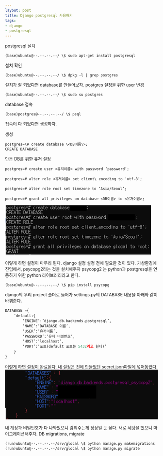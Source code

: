 ```yaml
---
layout: post
title: Django postgresql 사용하기
tags:
- django
- postgresql
---
```



postgresql 설치
```console
(base)ubuntu@--.--.--.--/ \$ sudo apt-get install postgresql
```
설치 확인
```console
(base)ubuntu@--.--.--.--/ \$ dpkg -l | grep postgres
```
설치가 잘 되었다면 database를 만들어보자.
postgres 설정을 위한 user 변경
```console
(base)ubuntu@--.--.--.--/ \$ sudo su postgres
```
database 접속
```console
(base)postgres@--.--.--.--/ \$ psql
```
접속이 다 되었다면 생성하자.

생성
```console
postgres=\# create database \<DB이름\>;
CREATE DATABASE
```
만든 DB를 위한 유저 설정
```console
postgres=# create user <유저이름> with password ‘password’;

postgres=# alter role <유저이름> set client\_encoding to ‘utf-8’;

postgres=# alter role root set timezone to ‘Asia/Seoul’;

postgres=# grant all privileges on database <DB이름> to <유저이름>;
```
![](images/postgresql/1.png)

이렇게 하면 설정이 마무리 된다.
django 설정
설정 전에 필요한 것이 있다.
가상환경에 진입해서, psycopg2라는 것을 설치해주자
psycopg2 는 python과 postgresql을 연동하기 위한 python 라이브러리라고 한다.
```
(base)ubuntu@--.--.--.--/ \$ pip install psycopg
```
django의 우리 project 폴더로 들어가 settings.py의 DATABASE 내용을 아래와 같이 바꿔준다.
```python
DATABASE ={
    ‘default:{
        ‘ENGINE’:’django.db.backends.postgresql’,
        ‘NAME’:’DATABASE 이름’,
        ‘USER’:’유저이름’,
        ‘PASSWORD’:’유저 비밀번호’,
        ‘HOST’:’localhost’,
        ‘PORT’:’포트(default 포트는 5432라고 한다)’
    }
}
```
  

이렇게 하면 설정이 완료된다.
내 설정은 전에 만들었던 secret.json파일에 넣어놓았다.
![](images/postgresql/2.png)

  

내 계정과 비밀번호가 다 나와있으니 감춰주는게 정상일 듯 싶다.
새로 세팅을 했으니 마이그레이션해주자.
DB migrations, migrate
```
(run)ubuntu@--.--.--.--/srv/glocal \$ python manage.py makemigrations
(run)ubuntu@--.--.--.--/srv/glocal \$ python manage.py migrate
```
